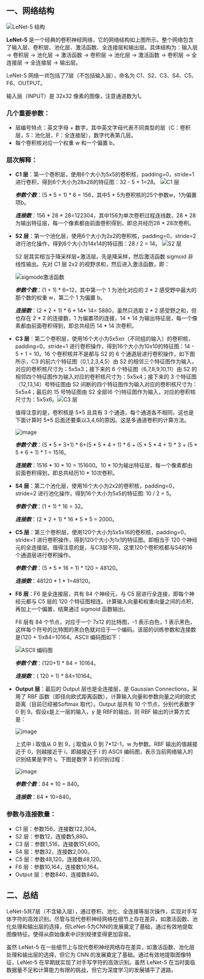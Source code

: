 ## 一、网络结构

   ![LeNet-5 结构](https://github.com/buluslee/DT-AI/assets/93359778/484457af-d8c8-4fba-a46e-3ee160ac5b2f)


**LeNet-5** 是一个经典的卷积神经网络，它的网络结构如上图所示。整个网络包含了输入层、卷积层、池化层、激活函数、全连接层和输出层。具体结构为：输入层 -> 卷积层 -> 池化层 -> 激活函数 -> 卷积层 -> 池化层 -> 激活函数 -> 卷积层 -> 全连接层 -> 全连接层 -> 输出层。

LeNet-5 网络一共包括了7层（不包括输入层），命名为 C1、S2、C3、S4、C5、F6、OUTPUT。

输入层（INPUT）是 32x32 像素的图像，注意通道数为1。

### 几个重要参数：

- 层编号特点：英文字母 + 数字，其中英文字母代表不同类型的层（C：卷积层，S：池化层，F：全连接层），数字代表第几层。
- 每个卷积核对应一个权重 w 和一个偏置 b。

### 层次解释：

- **C1 层**：第一个卷积层，使用6个大小为5x5的卷积核，padding=0，stride=1 进行卷积，得到6个大小为28x28的特征图：32 - 5 + 1=28。   ![C1 层](https://github.com/buluslee/DT-AI/assets/93359778/07dabd5d-7dc5-43e8-a34e-1d73060a369d)

  ***参数个数***：(5 * 5 + 1) * 6 = 156，其中5 * 5为卷积核的25个参数w，1为偏置项b。
  
  ***连接数***：156 * 28 * 28=122304，其中156为单次卷积过程连线数，28 * 28为输出特征层，每一个像素都由前面卷积得到，即总共经历28 * 28次卷积。 

- **S2 层**：第一个池化层，使用6个大小为2x2的卷积核，padding=0，stride=2 进行池化操作，得到6个大小为14x14的特征图：28 / 2 = 14。   ![S2 层](https://github.com/buluslee/DT-AI/assets/93359778/372d615a-a1c4-4675-b08d-92961cb7e72f)

     S2 层其实相当于降采样层+激活层。先是降采样，然后激活函数 sigmoid 非线性输出。先对 C1 层 2x2 的视野求和，然后进入激活函数，即：

     ![sigmode激活函数](https://github.com/buluslee/DT-AI/assets/93359778/16a27f09-bf7f-42fb-b5f5-2361161747bb)

  ***参数个数***：(1 + 1) * 6=12，其中第一个 1 为池化对应的 2 * 2 感受野中最大的那个数的权重 w，第二个 1 为偏置 b。

  ***连接数***：(2 * 2 + 1) * 6 * 14* 14= 5880，虽然只选取 2 * 2 感受野之和，但也存在 2 * 2 的连接数，1 为偏置项的连接，14 * 14 为输出特征层，每一个像素都由前面卷积得到，即总共经历 14 * 14 次卷积。

- **C3 层**：第二个卷积层，使用16个大小为5x5xn（不同组的输入）的卷积核，padding=0，stride=1 进行卷积操作，得到16个大小为10x10的特征图：14 - 5 + 1 = 10。16 个卷积核并不是都与 S2 的 6 个通道层进行卷积操作，如下图所示，C3 的前六个特征图（0,1,2,3,4,5）由 S2 的相邻三个特征图作为输入，对应的卷积核尺寸为：5x5x3；接下来的 6 个特征图（6,7,8,9,10,11）由 S2 的相邻四个特征图作为输入对应的卷积核尺寸为：5x5x4；接下来的 3 个特征图（12,13,14）号特征图由 S2 间断的四个特征图作为输入对应的卷积核尺寸为：5x5x4；最后的 15 号特征图由 S2 全部(6 个)特征图作为输入，对应的卷积核尺寸为：5x5x6。![C3 层](https://github.com/buluslee/DT-AI/assets/93359778/cdcf931e-ef35-4a9f-8d15-ab3f80adb71a)

  值得注意的是，卷积核是 5×5 且具有 3 个通道，每个通道各不相同，这也是下面计算时 5*5 后面还要乘以3,4,6的原因。这是多通道卷积的计算方法。

     ![image](https://github.com/buluslee/DT-AI/assets/93359778/61480a36-69dd-47ed-a1e3-82b21e1bb33f)

  ***参数个数***：(5 * 5 * 3+1) * 6+(5 * 5 * 4 + 1) * 6 + (5 * 5 * 4 + 1) * 3 + (5 * 5 * 6 + 1) * 1 = 1516。

  ***连接数***：1516 * 10 * 10 = 151600。10 * 10为输出特征层，每一个像素都由前面卷积得到，即总共经历10 * 10次卷积。

- **S4 层**：第二个池化层，使用16个大小为2x2的卷积核，padding=0，stride=2 进行池化操作，得到16个大小为5x5的特征图: 10 / 2 = 5。
  
  ***参数个数***：(1 + 1) * 16 = 32。

  ***连接数***：(2 * 2 + 1) * 16 * 5 * 5 = 2000。

- **C5 层**：第三个卷积层，使用120个大小为5x5x16的卷积核，padding=0，stride=1 进行卷积操作，得到120个大小为1x1的特征图。即相当于 120 个神经元的全连接层。值得注意的是，与C3层不同，这里120个卷积核都与S4的16个通道层进行卷积操作。

  ***参数个数***：(5 * 5 * 16 + 1) * 120 = 48120。

  ***连接数***：48120 * 1 * 1=48120。

- **F6 层**：F6 是全连接层，共有 84 个神经元，与 C5 层进行全连接，即每个神经元都与 C5 层的 120 个特征图相连。计算输入向量和权重向量之间的点积，再加上一个偏置，结果通过 sigmoid 函数输出。

   F6 层有 84 个节点，对应于一个 7x12 的比特图，-1 表示白色，1 表示黑色，这样每个符号的比特图的黑白色就对应于一个编码。该层的训练参数和连接数是(120 + 1)x84=10164。ASCII 编码图如下：

     ![ASCII 编码图](https://github.com/buluslee/DT-AI/assets/93359778/9d9e4892-ba1f-47e3-a4b4-34c00af1d405)
  
  ***参数个数***：(120+1) * 84 = 10164。

  ***连接数***：( 120 + 1) * 84=10164。

- **Output 层**：最后的 Output 层也是全连接层，是 Gaussian Connections，采用了 RBF 函数（即径向欧式距离函数），计算输入向量和参数向量之间的欧式距离（目前已经被Softmax 取代）。Output 层共有 10 个节点，分别代表数字 0 到 9。假设x是上一层的输入，y 是 RBF的输出，则 RBF 输出的计算方式是：

     ![image](https://github.com/buluslee/DT-AI/assets/93359778/0fab8917-ef26-456b-b3ff-f55e3c5e512f)

   上式中 i 取值从 0 到 9，j 取值从 0 到 7*12-1，w 为参数。RBF 输出的值越接近于 0，则越接近于 i，即越接近于 i 的 ASCII 编码图，表示当前网络输入的识别结果是字符 i。下图是数字 3 的识别过程：

     ![image](https://github.com/buluslee/DT-AI/assets/93359778/43368200-eab3-4b23-9344-ce90295c056c)

  ***参数个数***：84 * 10 = 840。

  ***连接数***：84 * 10=840。


### 参数与连接数量：

- C1 层：参数156，连接数122,304。
- S2 层：参数12，连接数5,880。
- C3 层：参数1,516，连接数151,600。
- S4 层：参数32，连接数2,000。
- C5 层：参数48,120，连接数48,120。
- F6 层：参数10,164，连接数10,164。
- Output 层：参数840，连接数840。

## 二、总结

LeNet-5共7层（不含输入层），通过卷积、池化、全连接等层次操作，实现对手写体字符的高效识别。尽管与现代卷积神经网络在细节上存在差异，如激活函数、池化处理和输出层的选择，但LeNet-5为CNN的发展奠定了基础，通过有效地提取图像特征，使得从原始像素中识别规律变得更加容易。

虽然 LeNet-5 在一些细节上与现代卷积神经网络存在差异，如激活函数、池化层处理和输出层的选择，但它为 CNN 的发展奠定了基础。通过有效地提取图像特征，LeNet-5 在早期就实现了对手写字符的高效识别。虽然 LeNet-5 在当时面临数据量不足和计算能力有限的挑战，但它为深度学习的发展铺平了道路。




